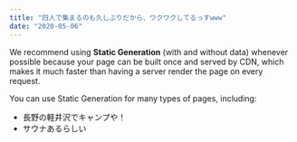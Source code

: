```yaml
---
title: "四人で集まるのも久しぶりだから、ワクワクしてるっすwww"
date: "2020-05-06"
---
```


We recommend using **Static Generation** (with and without data) whenever possible because your page can be built once and served by CDN, which makes it much faster than having a server render the page on every request.

You can use Static Generation for many types of pages, including:

- 長野の軽井沢でキャンプや！
- サウナあるらしい
